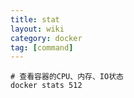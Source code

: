 ```yaml
---
title: stat
layout: wiki
category: docker
tag: [command]
---
```



```shell
# 查看容器的CPU、内存、IO状态
docker stats 512
```